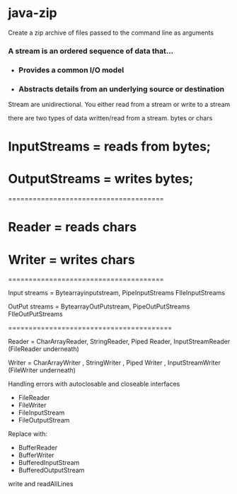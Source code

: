 # java-zip
 Create a zip archive of files passed to the command line as arguments

### A stream is an ordered sequence of data that...

- ### Provides a common I/O model
- ### Abstracts details from an underlying source or destination

Stream are unidirectional. You either read from a stream or write to a stream

there are two types of data written/read from a stream. bytes or chars

# InputStreams = reads from bytes;
# OutputStreams = writes bytes;

======================================

# Reader = reads chars
# Writer = writes chars

======================================


Input streams = Bytearrayinputstream, PipeInputStreams FIleInputStreams

OutPut streams = BytearrayOutPutstream, PipeOutPutStreams FIleOutPutStreams

========================================

Reader = CharArrayReader, StringReader, Piped Reader, InputStreamReader (FileReader underneath)


Writer  = CharArrayWriter , StringWriter , Piped Writer , InputStreamWriter (FileWriter underneath)



Handling errors with autoclosable and closeable interfaces

- FileReader
- FileWriter 
- FileInputStream 
- FileOutputStream

Replace with:

- BufferReader 
- BufferWriter 
- BufferedInputStream 
- BufferedOutputStream 

write and readAllLines